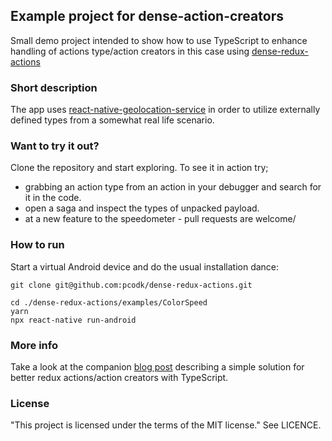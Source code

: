 ## Example project for dense-action-creators 

Small demo project intended to show how to use TypeScript to enhance handling of actions type/action creators in this case using [dense-redux-actions](https://www.npmjs.com/package/dense-redux-actions)

### Short description

The app uses [react-native-geolocation-service](https://www.npmjs.com/package/react-native-geolocation-service) in order to utilize externally defined types from a somewhat real life scenario.  

### Want to try it out?
Clone the repository and start exploring. To see it in action try;  

* grabbing an action type from an action in your debugger and search for it in the code.
* open a saga and inspect the types of unpacked payload. 
* at a new feature to the speedometer - pull requests are welcome/

### How to run 
Start a virtual Android device and do the usual installation dance:

    git clone git@github.com:pcodk/dense-redux-actions.git
    
    cd ./dense-redux-actions/examples/ColorSpeed
    yarn
    npx react-native run-android

    
### More info

Take a look at the companion [blog post]() describing a simple solution for better redux actions/action creators with TypeScript. 

### License 
"This project is licensed under the terms of the MIT license." See LICENCE.